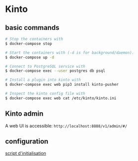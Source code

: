 # Kinto

## basic commands

```bash
# Stop the containers with
$ docker-compose stop

# Start the containers with (-d is for background/daemon).
$ docker-compose up -d

# Connect to PostgreSQL service with
$ docker-compose exec --user postgres db psql

# Install a plugin into kinto with
$ docker-compose exec web pip3 install kinto-pusher

# Inspect the kinto config file with
$ docker-compose exec web cat /etc/kinto/kinto.ini
```

## Kinto admin

A web UI is accessible: `http://localhost:8888/v1/admin/#/`

## configuration

[script d'initialisation](./setup-kinto.sh)


